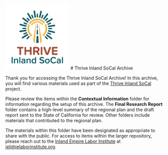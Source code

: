 
<img src="thrive_inland_socal_logo_full_color_rgb_300px_w_300ppi.png" width="200">
# Thrive Inland SoCal Archive

Thank you for accessing the Thrive Inland SoCal Archive! In this archive, you will find various materials used as part of the [Thrive Inland SoCal](https://www.thriveinlandsocal.org/) project.

Please review the items within the **Contextual Information** folder for information regarding the setup of this archive. The **Final Research Report** folder contains a high-level summary of the regional plan and the draft report sent to the State of California for review. Other folders include materials that contributed to the regional plan.

The materials within this folder have been designated as appropriate to share with the public. For access to items within the larger repository, please reach out to the [Inland Empire Labor Institute](https://ielaborinstitute.org/) at ieli@ielaborinstitute.org.